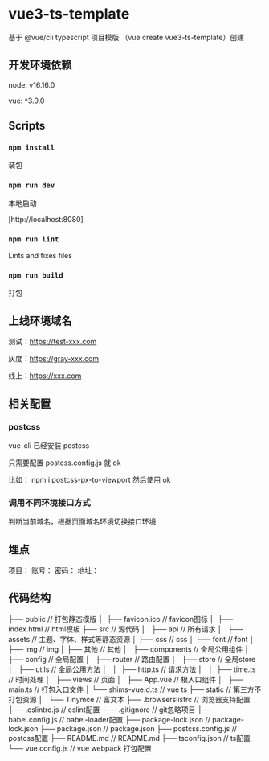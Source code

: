 # vue3-ts-template

基于 @vue/cli typescript 项目模版 （vue create vue3-ts-template）创建

## 开发环境依赖

node: v16.16.0

vue: ^3.0.0

## Scripts

### `npm install`

装包

### `npm run dev`

本地启动

[http://localhost:8080]

### `npm run lint`

Lints and fixes files

### `npm run build`

打包

## 上线环境域名

测试：https://test-xxx.com

灰度：https://gray-xxx.com

线上：https://xxx.com

## 相关配置

### postcss
vue-cli 已经安装 postcss

只需要配置 postcss.config.js 就 ok

比如：
npm i postcss-px-to-viewport
然后使用 ok

### 调用不同环境接口方式

判断当前域名，根据页面域名环境切换接口环境

## 埋点

项目：
账号：
密码：
地址：

## 代码结构

├── public                      // 打包静态模版
│   ├── favicon.ico             // favicon图标
│   ├── index.html              // html模板
├── src                         // 源代码
│   ├── api                     // 所有请求
│   ├── assets                  // 主题、字体、样式等静态资源
│       ├── css                 // css
│       ├── font                // font
│       ├── img                 // img
│       ├── 其他                 // 其他
│   ├── components              // 全局公用组件
│   ├── config                  // 全局配置
│   ├── router                  // 路由配置
│   ├── store                   // 全局store
│   ├── utils                   // 全局公用方法
│   │   ├── http.ts             // 请求方法
│   │   ├── time.ts             // 时间处理
│   ├── views                   // 页面
│   ├── App.vue                 // 根入口组件
│   ├── main.ts                 // 打包入口文件
│   └── shims-vue.d.ts          // vue ts
├── static                      // 第三方不打包资源
│   └── Tinymce                 // 富文本
├── .browserslistrc             // 浏览器支持配置
├── .eslintrc.js                // eslint配置
├── .gitignore                  // git忽略项目
├── babel.config.js             // babel-loader配置
├── package-lock.json           // package-lock.json
├── package.json                // package.json
├── postcss.config.js           // postcss配置
├── README.md                   // README.md
├── tsconfig.json               // ts配置
└── vue.config.js               // vue webpack 打包配置
